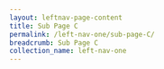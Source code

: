 ```yaml
---
layout: leftnav-page-content
title: Sub Page C
permalink: /left-nav-one/sub-page-C/
breadcrumb: Sub Page C
collection_name: left-nav-one
---
```


